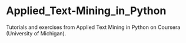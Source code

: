 # Applied_Text-Mining_in_Python
Tutorials and exercises from Applied Text Mining in Python on Coursera (University of Michigan).
